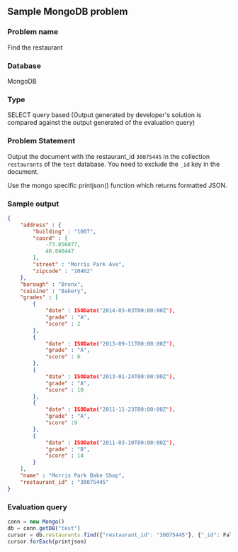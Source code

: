 ## Sample MongoDB problem

### Problem name
Find the restaurant

### Database
MongoDB

### Type
SELECT query based (Output generated by developer's solution is compared against the output generated of the evaluation query)

### Problem Statement
Output the document with the restaurant_id `30075445` in the collection `restaurants` of the `test` database. You need to exclude the `_id` key in the document.

Use the mongo specific printjson() function which returns formatted JSON.

### Sample output
```json
{
	"address" : {
		"building" : "1007",
		"coord" : [
			-73.856077,
			40.848447
		],
		"street" : "Morris Park Ave",
		"zipcode" : "10462"
	},
	"borough" : "Bronx",
	"cuisine" : "Bakery",
	"grades" : [
		{
			"date" : ISODate("2014-03-03T00:00:00Z"),
			"grade" : "A",
			"score" : 2
		},
		{
			"date" : ISODate("2013-09-11T00:00:00Z"),
			"grade" : "A",
			"score" : 6
		},
		{
			"date" : ISODate("2013-01-24T00:00:00Z"),
			"grade" : "A",
			"score" : 10
		},
		{
			"date" : ISODate("2011-11-23T00:00:00Z"),
			"grade" : "A",
			"score" :9
		},
		{
			"date" : ISODate("2011-03-10T00:00:00Z"),
			"grade" : "B",
			"score" : 14
		}
	],
	"name" : "Morris Park Bake Shop",
	"restaurant_id" : "30075445"
}
```

### Evaluation query
```javascript
conn = new Mongo()
db = conn.getDB("test")
cursor = db.restaurants.find({"restaurant_id": "30075445"}, {"_id": False})
cursor.forEach(printjson)
```
